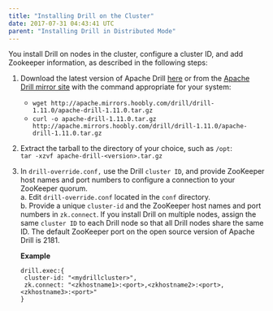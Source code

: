 ```yaml
---
title: "Installing Drill on the Cluster"
date: 2017-07-31 04:43:41 UTC
parent: "Installing Drill in Distributed Mode"
---
```

You install Drill on nodes in the cluster, configure a cluster ID, and add Zookeeper information, as described in the following steps:

  1. Download the latest version of Apache Drill [here](http://apache.mirrors.hoobly.com/drill/drill-1.11.0/apache-drill-1.11.0.tar.gz) or from the [Apache Drill mirror site](http://www.apache.org/dyn/closer.cgi/drill/drill-1.11.0/apache-drill-1.11.0.tar.gz) with the command appropriate for your system:  
       * `wget http://apache.mirrors.hoobly.com/drill/drill-1.11.0/apache-drill-1.11.0.tar.gz`  
       * `curl -o apache-drill-1.11.0.tar.gz http://apache.mirrors.hoobly.com/drill/drill-1.11.0/apache-drill-1.11.0.tar.gz`  
  2. Extract the tarball to the directory of your choice, such as `/opt`:  
  `tar -xzvf apache-drill-<version>.tar.gz`
  3. In `drill-override.conf,` use the Drill `cluster ID`, and provide ZooKeeper host names and port numbers to configure a connection to your ZooKeeper quorum.  
         a. Edit `drill-override.conf` located in the `conf` directory.  
         b. Provide a unique `cluster-id` and the ZooKeeper host names and port numbers in `zk.connect`. If you install Drill on multiple nodes, assign the same `cluster ID` to each Drill node so that all Drill nodes share the same ID. The default ZooKeeper port on the open source version of Apache Drill is 2181.

       **Example**
       
         drill.exec:{
          cluster-id: "<mydrillcluster>",
          zk.connect: "<zkhostname1>:<port>,<zkhostname2>:<port>,<zkhostname3>:<port>"
         }

